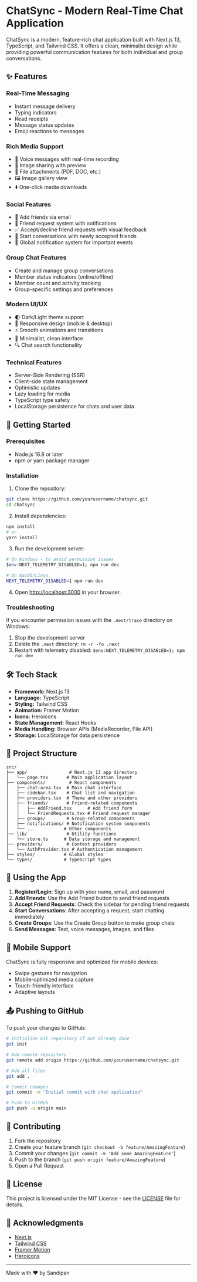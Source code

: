 # ChatSync - Modern Real-Time Chat Application

ChatSync is a modern, feature-rich chat application built with Next.js 13, TypeScript, and Tailwind CSS. It offers a clean, minimalist design while providing powerful communication features for both individual and group conversations.


## ✨ Features

### Real-Time Messaging
- Instant message delivery
- Typing indicators
- Read receipts
- Message status updates
- Emoji reactions to messages

### Rich Media Support
- 🎤 Voice messages with real-time recording
- 📸 Image sharing with preview
- 📎 File attachments (PDF, DOC, etc.)
- 🖼️ Image gallery view
- ⬇️ One-click media downloads

### Social Features
- 👥 Add friends via email
- 📨 Friend request system with notifications
- ✅ Accept/decline friend requests with visual feedback
- 💬 Start conversations with newly accepted friends
- 🔔 Global notification system for important events

### Group Chat Features
- Create and manage group conversations
- Member status indicators (online/offline)
- Member count and activity tracking
- Group-specific settings and preferences

### Modern UI/UX
- 🌓 Dark/Light theme support
- 📱 Responsive design (mobile & desktop)
- ⚡ Smooth animations and transitions
- 🎯 Minimalist, clean interface
- 🔍 Chat search functionality

### Technical Features
- Server-Side Rendering (SSR)
- Client-side state management
- Optimistic updates
- Lazy loading for media
- TypeScript type safety
- LocalStorage persistence for chats and user data

## 🚀 Getting Started

### Prerequisites
- Node.js 16.8 or later
- npm or yarn package manager

### Installation

1. Clone the repository:
```bash
git clone https://github.com/yourusername/chatsync.git
cd chatsync
```

2. Install dependencies:
```bash
npm install
# or
yarn install
```

3. Run the development server:
```bash
# On Windows - to avoid permission issues
$env:NEXT_TELEMETRY_DISABLED=1; npm run dev

# On macOS/Linux
NEXT_TELEMETRY_DISABLED=1 npm run dev
```

4. Open [http://localhost:3000](http://localhost:3000) in your browser.

### Troubleshooting

If you encounter permission issues with the `.next/trace` directory on Windows:
1. Stop the development server
2. Delete the `.next` directory: `rm -r -fo .next`
3. Restart with telemetry disabled: `$env:NEXT_TELEMETRY_DISABLED=1; npm run dev`

## 🛠️ Tech Stack

- **Framework:** Next.js 13
- **Language:** TypeScript
- **Styling:** Tailwind CSS
- **Animation:** Framer Motion
- **Icons:** Heroicons
- **State Management:** React Hooks
- **Media Handling:** Browser APIs (MediaRecorder, File API)
- **Storage:** LocalStorage for data persistence

## 📁 Project Structure

```
src/
├── app/                # Next.js 13 app directory
│   └── page.tsx       # Main application layout
├── components/         # React components
│   ├── chat-area.tsx  # Main chat interface
│   ├── sidebar.tsx    # Chat list and navigation
│   ├── providers.tsx  # Theme and other providers
│   ├── friends/       # Friend-related components
│   │   ├── AddFriend.tsx      # Add friend form
│   │   └── FriendRequests.tsx # Friend request manager
│   ├── groups/        # Group-related components
│   ├── notifications/ # Notification system components
│   └── ...           # Other components
├── lib/               # Utility functions
│   └── store.ts      # Data storage and management
├── providers/         # Context providers
│   └── AuthProvider.tsx # Authentication management
├── styles/           # Global styles
└── types/            # TypeScript types
```

## 🔑 Using the App

1. **Register/Login**: Sign up with your name, email, and password
2. **Add Friends**: Use the Add Friend button to send friend requests
3. **Accept Friend Requests**: Check the sidebar for pending friend requests
4. **Start Conversations**: After accepting a request, start chatting immediately
5. **Create Groups**: Use the Create Group button to make group chats
6. **Send Messages**: Text, voice messages, images, and files

## 📱 Mobile Support

ChatSync is fully responsive and optimized for mobile devices:
- Swipe gestures for navigation
- Mobile-optimized media capture
- Touch-friendly interface
- Adaptive layouts

## 📤 Pushing to GitHub

To push your changes to GitHub:

```bash
# Initialize Git repository if not already done
git init

# Add remote repository
git remote add origin https://github.com/yourusername/chatsync.git

# Add all files
git add .

# Commit changes
git commit -m "Initial commit with chat application"

# Push to GitHub
git push -u origin main
```

## 🤝 Contributing

1. Fork the repository
2. Create your feature branch (`git checkout -b feature/AmazingFeature`)
3. Commit your changes (`git commit -m 'Add some AmazingFeature'`)
4. Push to the branch (`git push origin feature/AmazingFeature`)
5. Open a Pull Request

## 📄 License

This project is licensed under the MIT License - see the [LICENSE](LICENSE) file for details.

## 🙏 Acknowledgments

- [Next.js](https://nextjs.org/)
- [Tailwind CSS](https://tailwindcss.com/)
- [Framer Motion](https://www.framer.com/motion/)
- [Heroicons](https://heroicons.com/)

---

Made with ❤️ by Sandipan 
